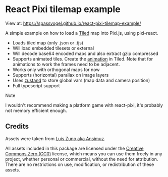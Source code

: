 # React Pixi tilemap example

View at: https://spassvogel.github.io/react-pixi-tilemap-example/

A simple example on how to load a [Tiled](https://www.mapeditor.org/) map into Pixi.js, using pixi-react.

- Loads tiled map (only .json or .tjs)
- Will load embedded tilesets or external
- Will decode base64 encoded maps and also extract gzip compressed
- Supports animated tiles. Create the [animation](https://doc.mapeditor.org/en/stable/manual/editing-tilesets/#tile-animation-editor) in Tiled. Note that for animations to work the frames need to be adjacent.
- Works only with orthogonal maps for now
- Supports (horizontal) parallax on image layers
- Uses [zustand](https://github.com/pmndrs/zustand) to store global vars (map data and camera position)
- Full typescript support

> [!NOTE]  
> I wouldn't recommend making a platform game with react-pixi, it's probably not memory efficient enough.


## Credits

Assets were taken from [Luis Zuno aka Ansimuz](https://ansimuz.itch.io).

All assets included in this package are licensed under the [Creative Commons Zero (CC0)](https://creativecommons.org/public-domain/cc0/)
license, which means you can use them freely in any project, whether personal or
commercial, without the need for attribution. There are no restrictions on use,
modification, or redistribution of these assets.